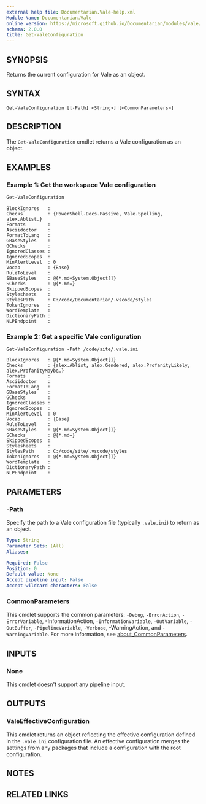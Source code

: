 ```yaml
---
external help file: Documentarian.Vale-help.xml
Module Name: Documentarian.Vale
online version: https://microsoft.github.io/Documentarian/modules/vale/reference/cmdlets/get-valeconfiguration
schema: 2.0.0
title: Get-ValeConfiguration
---
```


## SYNOPSIS

Returns the current configuration for Vale as an object.

## SYNTAX

```
Get-ValeConfiguration [[-Path] <String>] [<CommonParameters>]
```

## DESCRIPTION

The `Get-ValeConfiguration` cmdlet returns a Vale configuration as an object.

## EXAMPLES

### Example 1: Get the workspace Vale configuration

```powershell
Get-ValeConfiguration
```

```pwsh-output-list
BlockIgnores   :
Checks         : {PowerShell-Docs.Passive, Vale.Spelling, alex.Ablist…}
Formats        :
Asciidoctor    :
FormatToLang   :
GBaseStyles    :
GChecks        :
IgnoredClasses :
IgnoredScopes  :
MinAlertLevel  : 0
Vocab          : {Base}
RuleToLevel    :
SBaseStyles    : @{*.md=System.Object[]}
SChecks        : @{*.md=}
SkippedScopes  :
Stylesheets    :
StylesPath     : C:/code/Documentarian/.vscode/styles
TokenIgnores   :
WordTemplate   :
DictionaryPath :
NLPEndpoint    :
```

### Example 2: Get a specific Vale configuration

```pwsh
Get-ValeConfiguration -Path /code/site/.vale.ini
```

```output-pwsh-list
BlockIgnores   : @{*.md=System.Object[]}
Checks         : {alex.Ablist, alex.Gendered, alex.ProfanityLikely, alex.ProfanityMaybe…}
Formats        :
Asciidoctor    :
FormatToLang   :
GBaseStyles    :
GChecks        :
IgnoredClasses :
IgnoredScopes  :
MinAlertLevel  : 0
Vocab          : {Base}
RuleToLevel    :
SBaseStyles    : @{*.md=System.Object[]}
SChecks        : @{*.md=}
SkippedScopes  :
Stylesheets    :
StylesPath     : C:/code/site/.vscode/styles
TokenIgnores   : @{*.md=System.Object[]}
WordTemplate   :
DictionaryPath :
NLPEndpoint    :
```

## PARAMETERS

### -Path

Specify the path to a Vale configuration file (typically `.vale.ini`) to return as an object.

```yaml
Type: String
Parameter Sets: (All)
Aliases:

Required: False
Position: 0
Default value: None
Accept pipeline input: False
Accept wildcard characters: False
```

### CommonParameters

This cmdlet supports the common parameters: `-Debug`, `-ErrorAction`, `-ErrorVariable`,
-InformationAction, `-InformationVariable`, `-OutVariable`, `-OutBuffer`, `-PipelineVariable`,
`-Verbose`, -WarningAction, and `-WarningVariable`. For more information, see
[about_CommonParameters][acp].

## INPUTS

### None

This cmdlet doesn't support any pipeline input.

## OUTPUTS

### ValeEffectiveConfiguration

This cmdlet returns an object reflecting the effective configuration defined in the `.vale.ini`
configuration file. An effective configuration merges the settings from any packages that include
a configuration with the root configuration.

## NOTES

## RELATED LINKS

<!-- Link reference definitions -->
[acp]: http://go.microsoft.com/fwlink/?LinkID=113216
